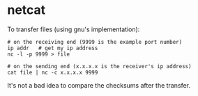 # netcat
To transfer files (using gnu's implementation):

	# on the receiving end (9999 is the example port number)
	ip addr   # get my ip address
	nc -l -p 9999 > file

	# on the sending end (x.x.x.x is the receiver's ip address)
	cat file | nc -c x.x.x.x 9999

It's not a bad idea to compare the checksums after the transfer.
